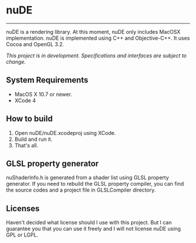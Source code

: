 # nuDE
- - -

nuDE is a rendering library. At this moment, nuDE only includes MacOSX
implementation. nuDE is implemented using C++ and Objective-C++. It uses
Cocoa and OpenGL 3.2.

*This project is in development. Specifications and interfaces are
subject to change.*

## System Requirements

- MacOS X 10.7 or newer.
- XCode 4

## How to build

1. Open nuDE/nuDE.xcodeproj using XCode.
2. Build and run it.
3. That's all.

## GLSL property generator

nuShaderInfo.h is generated from a shader list using GLSL property
generator. If you need to rebuild the GLSL property compiler, you can
find the source codes and a project file in GLSLCompiler directory.

## Licenses

Haven't decided what license should I use with this project. But I can
guarantee you that you can use it freely and I will not license nuDE
using GPL or LGPL.
